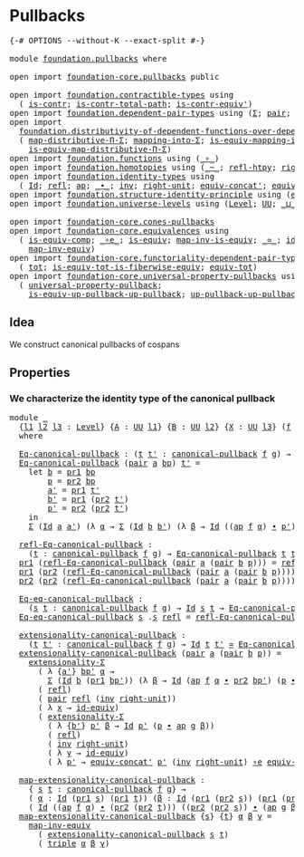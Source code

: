 # Pullbacks

<pre class="Agda"><a id="22" class="Symbol">{-#</a> <a id="26" class="Keyword">OPTIONS</a> <a id="34" class="Pragma">--without-K</a> <a id="46" class="Pragma">--exact-split</a> <a id="60" class="Symbol">#-}</a>

<a id="65" class="Keyword">module</a> <a id="72" href="foundation.pullbacks.html" class="Module">foundation.pullbacks</a> <a id="93" class="Keyword">where</a>

<a id="100" class="Keyword">open</a> <a id="105" class="Keyword">import</a> <a id="112" href="foundation-core.pullbacks.html" class="Module">foundation-core.pullbacks</a> <a id="138" class="Keyword">public</a>

<a id="146" class="Keyword">open</a> <a id="151" class="Keyword">import</a> <a id="158" href="foundation.contractible-types.html" class="Module">foundation.contractible-types</a> <a id="188" class="Keyword">using</a>
  <a id="196" class="Symbol">(</a> <a id="198" href="foundation-core.contractible-types.html#992" class="Function">is-contr</a><a id="206" class="Symbol">;</a> <a id="208" href="foundation-core.contractible-types.html#2037" class="Function">is-contr-total-path</a><a id="227" class="Symbol">;</a> <a id="229" href="foundation-core.contractible-types.html#3806" class="Function">is-contr-equiv&#39;</a><a id="244" class="Symbol">)</a>
<a id="246" class="Keyword">open</a> <a id="251" class="Keyword">import</a> <a id="258" href="foundation.dependent-pair-types.html" class="Module">foundation.dependent-pair-types</a> <a id="290" class="Keyword">using</a> <a id="296" class="Symbol">(</a><a id="297" href="foundation-core.dependent-pair-types.html#502" class="Record">Σ</a><a id="298" class="Symbol">;</a> <a id="300" href="foundation-core.dependent-pair-types.html#575" class="InductiveConstructor">pair</a><a id="304" class="Symbol">;</a> <a id="306" href="foundation-core.dependent-pair-types.html#592" class="Field">pr1</a><a id="309" class="Symbol">;</a> <a id="311" href="foundation-core.dependent-pair-types.html#604" class="Field">pr2</a><a id="314" class="Symbol">;</a> <a id="316" href="foundation-core.dependent-pair-types.html#1021" class="Function">triple</a><a id="322" class="Symbol">)</a>
<a id="324" class="Keyword">open</a> <a id="329" class="Keyword">import</a>
  <a id="338" href="foundation.distributivity-of-dependent-functions-over-dependent-pairs.html" class="Module">foundation.distributivity-of-dependent-functions-over-dependent-pairs</a> <a id="408" class="Keyword">using</a>
  <a id="416" class="Symbol">(</a> <a id="418" href="foundation.distributivity-of-dependent-functions-over-dependent-pairs.html#2808" class="Function">map-distributive-Π-Σ</a><a id="438" class="Symbol">;</a> <a id="440" href="foundation.distributivity-of-dependent-functions-over-dependent-pairs.html#6417" class="Function">mapping-into-Σ</a><a id="454" class="Symbol">;</a> <a id="456" href="foundation.distributivity-of-dependent-functions-over-dependent-pairs.html#6621" class="Function">is-equiv-mapping-into-Σ</a><a id="479" class="Symbol">;</a>
    <a id="485" href="foundation.distributivity-of-dependent-functions-over-dependent-pairs.html#3957" class="Function">is-equiv-map-distributive-Π-Σ</a><a id="514" class="Symbol">)</a>
<a id="516" class="Keyword">open</a> <a id="521" class="Keyword">import</a> <a id="528" href="foundation.functions.html" class="Module">foundation.functions</a> <a id="549" class="Keyword">using</a> <a id="555" class="Symbol">(</a><a id="556" href="foundation-core.functions.html#407" class="Function Operator">_∘_</a><a id="559" class="Symbol">)</a>
<a id="561" class="Keyword">open</a> <a id="566" class="Keyword">import</a> <a id="573" href="foundation.homotopies.html" class="Module">foundation.homotopies</a> <a id="595" class="Keyword">using</a> <a id="601" class="Symbol">(</a><a id="602" href="foundation-core.homotopies.html#467" class="Function Operator">_~_</a><a id="605" class="Symbol">;</a> <a id="607" href="foundation-core.homotopies.html#632" class="Function">refl-htpy</a><a id="616" class="Symbol">;</a> <a id="618" href="foundation-core.homotopies.html#2475" class="Function">right-unit-htpy</a><a id="633" class="Symbol">)</a>
<a id="635" class="Keyword">open</a> <a id="640" class="Keyword">import</a> <a id="647" href="foundation.identity-types.html" class="Module">foundation.identity-types</a> <a id="673" class="Keyword">using</a>
  <a id="681" class="Symbol">(</a> <a id="683" href="foundation-core.identity-types.html#641" class="Datatype">Id</a><a id="685" class="Symbol">;</a> <a id="687" href="foundation-core.identity-types.html#694" class="InductiveConstructor">refl</a><a id="691" class="Symbol">;</a> <a id="693" href="foundation-core.identity-types.html#2853" class="Function">ap</a><a id="695" class="Symbol">;</a> <a id="697" href="foundation-core.identity-types.html#1239" class="Function Operator">_∙_</a><a id="700" class="Symbol">;</a> <a id="702" href="foundation-core.identity-types.html#1552" class="Function">inv</a><a id="705" class="Symbol">;</a> <a id="707" href="foundation-core.identity-types.html#1905" class="Function">right-unit</a><a id="717" class="Symbol">;</a> <a id="719" href="foundation.identity-types.html#2710" class="Function">equiv-concat&#39;</a><a id="732" class="Symbol">;</a> <a id="734" href="foundation.identity-types.html#1216" class="Function">equiv-inv</a><a id="743" class="Symbol">)</a>
<a id="745" class="Keyword">open</a> <a id="750" class="Keyword">import</a> <a id="757" href="foundation.structure-identity-principle.html" class="Module">foundation.structure-identity-principle</a> <a id="797" class="Keyword">using</a> <a id="803" class="Symbol">(</a><a id="804" href="foundation.structure-identity-principle.html#2980" class="Function">extensionality-Σ</a><a id="820" class="Symbol">)</a>
<a id="822" class="Keyword">open</a> <a id="827" class="Keyword">import</a> <a id="834" href="foundation.universe-levels.html" class="Module">foundation.universe-levels</a> <a id="861" class="Keyword">using</a> <a id="867" class="Symbol">(</a><a id="868" href="Agda.Primitive.html#597" class="Postulate">Level</a><a id="873" class="Symbol">;</a> <a id="875" href="foundation-core.universe-levels.html#222" class="Primitive">UU</a><a id="877" class="Symbol">;</a> <a id="879" href="Agda.Primitive.html#810" class="Primitive Operator">_⊔_</a><a id="882" class="Symbol">)</a>

<a id="885" class="Keyword">open</a> <a id="890" class="Keyword">import</a> <a id="897" href="foundation-core.cones-pullbacks.html" class="Module">foundation-core.cones-pullbacks</a>
<a id="929" class="Keyword">open</a> <a id="934" class="Keyword">import</a> <a id="941" href="foundation-core.equivalences.html" class="Module">foundation-core.equivalences</a> <a id="970" class="Keyword">using</a>
  <a id="978" class="Symbol">(</a> <a id="980" href="foundation-core.equivalences.html#7183" class="Function">is-equiv-comp</a><a id="993" class="Symbol">;</a> <a id="995" href="foundation-core.equivalences.html#7855" class="Function Operator">_∘e_</a><a id="999" class="Symbol">;</a> <a id="1001" href="foundation-core.equivalences.html#1542" class="Function">is-equiv</a><a id="1009" class="Symbol">;</a> <a id="1011" href="foundation-core.equivalences.html#4173" class="Function">map-inv-is-equiv</a><a id="1027" class="Symbol">;</a> <a id="1029" href="foundation-core.equivalences.html#1607" class="Function Operator">_≃_</a><a id="1032" class="Symbol">;</a> <a id="1034" href="foundation-core.equivalences.html#2480" class="Function">id-equiv</a><a id="1042" class="Symbol">;</a>
    <a id="1048" href="foundation-core.equivalences.html#5022" class="Function">map-inv-equiv</a><a id="1061" class="Symbol">)</a>
<a id="1063" class="Keyword">open</a> <a id="1068" class="Keyword">import</a> <a id="1075" href="foundation-core.functoriality-dependent-pair-types.html" class="Module">foundation-core.functoriality-dependent-pair-types</a> <a id="1126" class="Keyword">using</a>
  <a id="1134" class="Symbol">(</a> <a id="1136" href="foundation-core.functoriality-dependent-pair-types.html#1881" class="Function">tot</a><a id="1139" class="Symbol">;</a> <a id="1141" href="foundation-core.functoriality-dependent-pair-types.html#5869" class="Function">is-equiv-tot-is-fiberwise-equiv</a><a id="1172" class="Symbol">;</a> <a id="1174" href="foundation-core.functoriality-dependent-pair-types.html#6804" class="Function">equiv-tot</a><a id="1183" class="Symbol">)</a>
<a id="1185" class="Keyword">open</a> <a id="1190" class="Keyword">import</a> <a id="1197" href="foundation-core.universal-property-pullbacks.html" class="Module">foundation-core.universal-property-pullbacks</a> <a id="1242" class="Keyword">using</a>
  <a id="1250" class="Symbol">(</a> <a id="1252" href="foundation-core.universal-property-pullbacks.html#687" class="Function">universal-property-pullback</a><a id="1279" class="Symbol">;</a>
    <a id="1285" href="foundation-core.universal-property-pullbacks.html#1468" class="Function">is-equiv-up-pullback-up-pullback</a><a id="1317" class="Symbol">;</a> <a id="1319" href="foundation-core.universal-property-pullbacks.html#1950" class="Function">up-pullback-up-pullback-is-equiv</a><a id="1351" class="Symbol">)</a>
</pre>
## Idea

We construct canonical pullbacks of cospans

## Properties

### We characterize the identity type of the canonical pullback

<pre class="Agda"><a id="1500" class="Keyword">module</a> <a id="1507" href="foundation.pullbacks.html#1507" class="Module">_</a>
  <a id="1511" class="Symbol">{</a><a id="1512" href="foundation.pullbacks.html#1512" class="Bound">l1</a> <a id="1515" href="foundation.pullbacks.html#1515" class="Bound">l2</a> <a id="1518" href="foundation.pullbacks.html#1518" class="Bound">l3</a> <a id="1521" class="Symbol">:</a> <a id="1523" href="Agda.Primitive.html#597" class="Postulate">Level</a><a id="1528" class="Symbol">}</a> <a id="1530" class="Symbol">{</a><a id="1531" href="foundation.pullbacks.html#1531" class="Bound">A</a> <a id="1533" class="Symbol">:</a> <a id="1535" href="foundation-core.universe-levels.html#222" class="Primitive">UU</a> <a id="1538" href="foundation.pullbacks.html#1512" class="Bound">l1</a><a id="1540" class="Symbol">}</a> <a id="1542" class="Symbol">{</a><a id="1543" href="foundation.pullbacks.html#1543" class="Bound">B</a> <a id="1545" class="Symbol">:</a> <a id="1547" href="foundation-core.universe-levels.html#222" class="Primitive">UU</a> <a id="1550" href="foundation.pullbacks.html#1515" class="Bound">l2</a><a id="1552" class="Symbol">}</a> <a id="1554" class="Symbol">{</a><a id="1555" href="foundation.pullbacks.html#1555" class="Bound">X</a> <a id="1557" class="Symbol">:</a> <a id="1559" href="foundation-core.universe-levels.html#222" class="Primitive">UU</a> <a id="1562" href="foundation.pullbacks.html#1518" class="Bound">l3</a><a id="1564" class="Symbol">}</a> <a id="1566" class="Symbol">(</a><a id="1567" href="foundation.pullbacks.html#1567" class="Bound">f</a> <a id="1569" class="Symbol">:</a> <a id="1571" href="foundation.pullbacks.html#1531" class="Bound">A</a> <a id="1573" class="Symbol">→</a> <a id="1575" href="foundation.pullbacks.html#1555" class="Bound">X</a><a id="1576" class="Symbol">)</a> <a id="1578" class="Symbol">(</a><a id="1579" href="foundation.pullbacks.html#1579" class="Bound">g</a> <a id="1581" class="Symbol">:</a> <a id="1583" href="foundation.pullbacks.html#1543" class="Bound">B</a> <a id="1585" class="Symbol">→</a> <a id="1587" href="foundation.pullbacks.html#1555" class="Bound">X</a><a id="1588" class="Symbol">)</a>
  <a id="1592" class="Keyword">where</a>

  <a id="1601" href="foundation.pullbacks.html#1601" class="Function">Eq-canonical-pullback</a> <a id="1623" class="Symbol">:</a> <a id="1625" class="Symbol">(</a><a id="1626" href="foundation.pullbacks.html#1626" class="Bound">t</a> <a id="1628" href="foundation.pullbacks.html#1628" class="Bound">t&#39;</a> <a id="1631" class="Symbol">:</a> <a id="1633" href="foundation-core.pullbacks.html#844" class="Function">canonical-pullback</a> <a id="1652" href="foundation.pullbacks.html#1567" class="Bound">f</a> <a id="1654" href="foundation.pullbacks.html#1579" class="Bound">g</a><a id="1655" class="Symbol">)</a> <a id="1657" class="Symbol">→</a> <a id="1659" href="foundation-core.universe-levels.html#222" class="Primitive">UU</a> <a id="1662" class="Symbol">(</a><a id="1663" href="foundation.pullbacks.html#1512" class="Bound">l1</a> <a id="1666" href="Agda.Primitive.html#810" class="Primitive Operator">⊔</a> <a id="1668" class="Symbol">(</a><a id="1669" href="foundation.pullbacks.html#1515" class="Bound">l2</a> <a id="1672" href="Agda.Primitive.html#810" class="Primitive Operator">⊔</a> <a id="1674" href="foundation.pullbacks.html#1518" class="Bound">l3</a><a id="1676" class="Symbol">))</a>
  <a id="1681" href="foundation.pullbacks.html#1601" class="Function">Eq-canonical-pullback</a> <a id="1703" class="Symbol">(</a><a id="1704" href="foundation-core.dependent-pair-types.html#575" class="InductiveConstructor">pair</a> <a id="1709" href="foundation.pullbacks.html#1709" class="Bound">a</a> <a id="1711" href="foundation.pullbacks.html#1711" class="Bound">bp</a><a id="1713" class="Symbol">)</a> <a id="1715" href="foundation.pullbacks.html#1715" class="Bound">t&#39;</a> <a id="1718" class="Symbol">=</a>
    <a id="1724" class="Keyword">let</a> <a id="1728" href="foundation.pullbacks.html#1728" class="Bound">b</a> <a id="1730" class="Symbol">=</a> <a id="1732" href="foundation-core.dependent-pair-types.html#592" class="Field">pr1</a> <a id="1736" href="foundation.pullbacks.html#1711" class="Bound">bp</a>
        <a id="1747" href="foundation.pullbacks.html#1747" class="Bound">p</a> <a id="1749" class="Symbol">=</a> <a id="1751" href="foundation-core.dependent-pair-types.html#604" class="Field">pr2</a> <a id="1755" href="foundation.pullbacks.html#1711" class="Bound">bp</a>
        <a id="1766" href="foundation.pullbacks.html#1766" class="Bound">a&#39;</a> <a id="1769" class="Symbol">=</a> <a id="1771" href="foundation-core.dependent-pair-types.html#592" class="Field">pr1</a> <a id="1775" href="foundation.pullbacks.html#1715" class="Bound">t&#39;</a>
        <a id="1786" href="foundation.pullbacks.html#1786" class="Bound">b&#39;</a> <a id="1789" class="Symbol">=</a> <a id="1791" href="foundation-core.dependent-pair-types.html#592" class="Field">pr1</a> <a id="1795" class="Symbol">(</a><a id="1796" href="foundation-core.dependent-pair-types.html#604" class="Field">pr2</a> <a id="1800" href="foundation.pullbacks.html#1715" class="Bound">t&#39;</a><a id="1802" class="Symbol">)</a>
        <a id="1812" href="foundation.pullbacks.html#1812" class="Bound">p&#39;</a> <a id="1815" class="Symbol">=</a> <a id="1817" href="foundation-core.dependent-pair-types.html#604" class="Field">pr2</a> <a id="1821" class="Symbol">(</a><a id="1822" href="foundation-core.dependent-pair-types.html#604" class="Field">pr2</a> <a id="1826" href="foundation.pullbacks.html#1715" class="Bound">t&#39;</a><a id="1828" class="Symbol">)</a>
    <a id="1834" class="Keyword">in</a>
    <a id="1841" href="foundation-core.dependent-pair-types.html#502" class="Record">Σ</a> <a id="1843" class="Symbol">(</a><a id="1844" href="foundation-core.identity-types.html#641" class="Datatype">Id</a> <a id="1847" href="foundation.pullbacks.html#1709" class="Bound">a</a> <a id="1849" href="foundation.pullbacks.html#1766" class="Bound">a&#39;</a><a id="1851" class="Symbol">)</a> <a id="1853" class="Symbol">(λ</a> <a id="1856" href="foundation.pullbacks.html#1856" class="Bound">α</a> <a id="1858" class="Symbol">→</a> <a id="1860" href="foundation-core.dependent-pair-types.html#502" class="Record">Σ</a> <a id="1862" class="Symbol">(</a><a id="1863" href="foundation-core.identity-types.html#641" class="Datatype">Id</a> <a id="1866" href="foundation.pullbacks.html#1728" class="Bound">b</a> <a id="1868" href="foundation.pullbacks.html#1786" class="Bound">b&#39;</a><a id="1870" class="Symbol">)</a> <a id="1872" class="Symbol">(λ</a> <a id="1875" href="foundation.pullbacks.html#1875" class="Bound">β</a> <a id="1877" class="Symbol">→</a> <a id="1879" href="foundation-core.identity-types.html#641" class="Datatype">Id</a> <a id="1882" class="Symbol">((</a><a id="1884" href="foundation-core.identity-types.html#2853" class="Function">ap</a> <a id="1887" href="foundation.pullbacks.html#1567" class="Bound">f</a> <a id="1889" href="foundation.pullbacks.html#1856" class="Bound">α</a><a id="1890" class="Symbol">)</a> <a id="1892" href="foundation-core.identity-types.html#1239" class="Function Operator">∙</a> <a id="1894" href="foundation.pullbacks.html#1812" class="Bound">p&#39;</a><a id="1896" class="Symbol">)</a> <a id="1898" class="Symbol">(</a><a id="1899" href="foundation.pullbacks.html#1747" class="Bound">p</a> <a id="1901" href="foundation-core.identity-types.html#1239" class="Function Operator">∙</a> <a id="1903" class="Symbol">(</a><a id="1904" href="foundation-core.identity-types.html#2853" class="Function">ap</a> <a id="1907" href="foundation.pullbacks.html#1579" class="Bound">g</a> <a id="1909" href="foundation.pullbacks.html#1875" class="Bound">β</a><a id="1910" class="Symbol">))))</a>

  <a id="1918" href="foundation.pullbacks.html#1918" class="Function">refl-Eq-canonical-pullback</a> <a id="1945" class="Symbol">:</a>
    <a id="1951" class="Symbol">(</a><a id="1952" href="foundation.pullbacks.html#1952" class="Bound">t</a> <a id="1954" class="Symbol">:</a> <a id="1956" href="foundation-core.pullbacks.html#844" class="Function">canonical-pullback</a> <a id="1975" href="foundation.pullbacks.html#1567" class="Bound">f</a> <a id="1977" href="foundation.pullbacks.html#1579" class="Bound">g</a><a id="1978" class="Symbol">)</a> <a id="1980" class="Symbol">→</a> <a id="1982" href="foundation.pullbacks.html#1601" class="Function">Eq-canonical-pullback</a> <a id="2004" href="foundation.pullbacks.html#1952" class="Bound">t</a> <a id="2006" href="foundation.pullbacks.html#1952" class="Bound">t</a>
  <a id="2010" href="foundation-core.dependent-pair-types.html#592" class="Field">pr1</a> <a id="2014" class="Symbol">(</a><a id="2015" href="foundation.pullbacks.html#1918" class="Function">refl-Eq-canonical-pullback</a> <a id="2042" class="Symbol">(</a><a id="2043" href="foundation-core.dependent-pair-types.html#575" class="InductiveConstructor">pair</a> <a id="2048" href="foundation.pullbacks.html#2048" class="Bound">a</a> <a id="2050" class="Symbol">(</a><a id="2051" href="foundation-core.dependent-pair-types.html#575" class="InductiveConstructor">pair</a> <a id="2056" href="foundation.pullbacks.html#2056" class="Bound">b</a> <a id="2058" href="foundation.pullbacks.html#2058" class="Bound">p</a><a id="2059" class="Symbol">)))</a> <a id="2063" class="Symbol">=</a> <a id="2065" href="foundation-core.identity-types.html#694" class="InductiveConstructor">refl</a>
  <a id="2072" href="foundation-core.dependent-pair-types.html#592" class="Field">pr1</a> <a id="2076" class="Symbol">(</a><a id="2077" href="foundation-core.dependent-pair-types.html#604" class="Field">pr2</a> <a id="2081" class="Symbol">(</a><a id="2082" href="foundation.pullbacks.html#1918" class="Function">refl-Eq-canonical-pullback</a> <a id="2109" class="Symbol">(</a><a id="2110" href="foundation-core.dependent-pair-types.html#575" class="InductiveConstructor">pair</a> <a id="2115" href="foundation.pullbacks.html#2115" class="Bound">a</a> <a id="2117" class="Symbol">(</a><a id="2118" href="foundation-core.dependent-pair-types.html#575" class="InductiveConstructor">pair</a> <a id="2123" href="foundation.pullbacks.html#2123" class="Bound">b</a> <a id="2125" href="foundation.pullbacks.html#2125" class="Bound">p</a><a id="2126" class="Symbol">))))</a> <a id="2131" class="Symbol">=</a> <a id="2133" href="foundation-core.identity-types.html#694" class="InductiveConstructor">refl</a>
  <a id="2140" href="foundation-core.dependent-pair-types.html#604" class="Field">pr2</a> <a id="2144" class="Symbol">(</a><a id="2145" href="foundation-core.dependent-pair-types.html#604" class="Field">pr2</a> <a id="2149" class="Symbol">(</a><a id="2150" href="foundation.pullbacks.html#1918" class="Function">refl-Eq-canonical-pullback</a> <a id="2177" class="Symbol">(</a><a id="2178" href="foundation-core.dependent-pair-types.html#575" class="InductiveConstructor">pair</a> <a id="2183" href="foundation.pullbacks.html#2183" class="Bound">a</a> <a id="2185" class="Symbol">(</a><a id="2186" href="foundation-core.dependent-pair-types.html#575" class="InductiveConstructor">pair</a> <a id="2191" href="foundation.pullbacks.html#2191" class="Bound">b</a> <a id="2193" href="foundation.pullbacks.html#2193" class="Bound">p</a><a id="2194" class="Symbol">))))</a> <a id="2199" class="Symbol">=</a> <a id="2201" href="foundation-core.identity-types.html#1552" class="Function">inv</a> <a id="2205" href="foundation-core.identity-types.html#1905" class="Function">right-unit</a>

  <a id="2219" href="foundation.pullbacks.html#2219" class="Function">Eq-eq-canonical-pullback</a> <a id="2244" class="Symbol">:</a>
    <a id="2250" class="Symbol">(</a><a id="2251" href="foundation.pullbacks.html#2251" class="Bound">s</a> <a id="2253" href="foundation.pullbacks.html#2253" class="Bound">t</a> <a id="2255" class="Symbol">:</a> <a id="2257" href="foundation-core.pullbacks.html#844" class="Function">canonical-pullback</a> <a id="2276" href="foundation.pullbacks.html#1567" class="Bound">f</a> <a id="2278" href="foundation.pullbacks.html#1579" class="Bound">g</a><a id="2279" class="Symbol">)</a> <a id="2281" class="Symbol">→</a> <a id="2283" href="foundation-core.identity-types.html#641" class="Datatype">Id</a> <a id="2286" href="foundation.pullbacks.html#2251" class="Bound">s</a> <a id="2288" href="foundation.pullbacks.html#2253" class="Bound">t</a> <a id="2290" class="Symbol">→</a> <a id="2292" href="foundation.pullbacks.html#1601" class="Function">Eq-canonical-pullback</a> <a id="2314" href="foundation.pullbacks.html#2251" class="Bound">s</a> <a id="2316" href="foundation.pullbacks.html#2253" class="Bound">t</a>
  <a id="2320" href="foundation.pullbacks.html#2219" class="Function">Eq-eq-canonical-pullback</a> <a id="2345" href="foundation.pullbacks.html#2345" class="Bound">s</a> <a id="2347" class="DottedPattern Symbol">.</a><a id="2348" href="foundation.pullbacks.html#2345" class="DottedPattern Bound">s</a> <a id="2350" href="foundation-core.identity-types.html#694" class="InductiveConstructor">refl</a> <a id="2355" class="Symbol">=</a> <a id="2357" href="foundation.pullbacks.html#1918" class="Function">refl-Eq-canonical-pullback</a> <a id="2384" href="foundation.pullbacks.html#2345" class="Bound">s</a>

  <a id="2389" href="foundation.pullbacks.html#2389" class="Function">extensionality-canonical-pullback</a> <a id="2423" class="Symbol">:</a>
    <a id="2429" class="Symbol">(</a><a id="2430" href="foundation.pullbacks.html#2430" class="Bound">t</a> <a id="2432" href="foundation.pullbacks.html#2432" class="Bound">t&#39;</a> <a id="2435" class="Symbol">:</a> <a id="2437" href="foundation-core.pullbacks.html#844" class="Function">canonical-pullback</a> <a id="2456" href="foundation.pullbacks.html#1567" class="Bound">f</a> <a id="2458" href="foundation.pullbacks.html#1579" class="Bound">g</a><a id="2459" class="Symbol">)</a> <a id="2461" class="Symbol">→</a> <a id="2463" href="foundation-core.identity-types.html#641" class="Datatype">Id</a> <a id="2466" href="foundation.pullbacks.html#2430" class="Bound">t</a> <a id="2468" href="foundation.pullbacks.html#2432" class="Bound">t&#39;</a> <a id="2471" href="foundation-core.equivalences.html#1607" class="Function Operator">≃</a> <a id="2473" href="foundation.pullbacks.html#1601" class="Function">Eq-canonical-pullback</a> <a id="2495" href="foundation.pullbacks.html#2430" class="Bound">t</a> <a id="2497" href="foundation.pullbacks.html#2432" class="Bound">t&#39;</a>
  <a id="2502" href="foundation.pullbacks.html#2389" class="Function">extensionality-canonical-pullback</a> <a id="2536" class="Symbol">(</a><a id="2537" href="foundation-core.dependent-pair-types.html#575" class="InductiveConstructor">pair</a> <a id="2542" href="foundation.pullbacks.html#2542" class="Bound">a</a> <a id="2544" class="Symbol">(</a><a id="2545" href="foundation-core.dependent-pair-types.html#575" class="InductiveConstructor">pair</a> <a id="2550" href="foundation.pullbacks.html#2550" class="Bound">b</a> <a id="2552" href="foundation.pullbacks.html#2552" class="Bound">p</a><a id="2553" class="Symbol">))</a> <a id="2556" class="Symbol">=</a>
    <a id="2562" href="foundation.structure-identity-principle.html#2980" class="Function">extensionality-Σ</a>
      <a id="2585" class="Symbol">(</a> <a id="2587" class="Symbol">λ</a> <a id="2589" class="Symbol">{</a><a id="2590" href="foundation.pullbacks.html#2590" class="Bound">a&#39;</a><a id="2592" class="Symbol">}</a> <a id="2594" href="foundation.pullbacks.html#2594" class="Bound">bp&#39;</a> <a id="2598" href="foundation.pullbacks.html#2598" class="Bound">α</a> <a id="2600" class="Symbol">→</a>
        <a id="2610" href="foundation-core.dependent-pair-types.html#502" class="Record">Σ</a> <a id="2612" class="Symbol">(</a><a id="2613" href="foundation-core.identity-types.html#641" class="Datatype">Id</a> <a id="2616" href="foundation.pullbacks.html#2550" class="Bound">b</a> <a id="2618" class="Symbol">(</a><a id="2619" href="foundation-core.dependent-pair-types.html#592" class="Field">pr1</a> <a id="2623" href="foundation.pullbacks.html#2594" class="Bound">bp&#39;</a><a id="2626" class="Symbol">))</a> <a id="2629" class="Symbol">(λ</a> <a id="2632" href="foundation.pullbacks.html#2632" class="Bound">β</a> <a id="2634" class="Symbol">→</a> <a id="2636" href="foundation-core.identity-types.html#641" class="Datatype">Id</a> <a id="2639" class="Symbol">(</a><a id="2640" href="foundation-core.identity-types.html#2853" class="Function">ap</a> <a id="2643" href="foundation.pullbacks.html#1567" class="Bound">f</a> <a id="2645" href="foundation.pullbacks.html#2598" class="Bound">α</a> <a id="2647" href="foundation-core.identity-types.html#1239" class="Function Operator">∙</a> <a id="2649" href="foundation-core.dependent-pair-types.html#604" class="Field">pr2</a> <a id="2653" href="foundation.pullbacks.html#2594" class="Bound">bp&#39;</a><a id="2656" class="Symbol">)</a> <a id="2658" class="Symbol">(</a><a id="2659" href="foundation.pullbacks.html#2552" class="Bound">p</a> <a id="2661" href="foundation-core.identity-types.html#1239" class="Function Operator">∙</a> <a id="2663" href="foundation-core.identity-types.html#2853" class="Function">ap</a> <a id="2666" href="foundation.pullbacks.html#1579" class="Bound">g</a> <a id="2668" href="foundation.pullbacks.html#2632" class="Bound">β</a><a id="2669" class="Symbol">)))</a>
      <a id="2679" class="Symbol">(</a> <a id="2681" href="foundation-core.identity-types.html#694" class="InductiveConstructor">refl</a><a id="2685" class="Symbol">)</a>
      <a id="2693" class="Symbol">(</a> <a id="2695" href="foundation-core.dependent-pair-types.html#575" class="InductiveConstructor">pair</a> <a id="2700" href="foundation-core.identity-types.html#694" class="InductiveConstructor">refl</a> <a id="2705" class="Symbol">(</a><a id="2706" href="foundation-core.identity-types.html#1552" class="Function">inv</a> <a id="2710" href="foundation-core.identity-types.html#1905" class="Function">right-unit</a><a id="2720" class="Symbol">))</a>
      <a id="2729" class="Symbol">(</a> <a id="2731" class="Symbol">λ</a> <a id="2733" href="foundation.pullbacks.html#2733" class="Bound">x</a> <a id="2735" class="Symbol">→</a> <a id="2737" href="foundation-core.equivalences.html#2480" class="Function">id-equiv</a><a id="2745" class="Symbol">)</a>
      <a id="2753" class="Symbol">(</a> <a id="2755" href="foundation.structure-identity-principle.html#2980" class="Function">extensionality-Σ</a>
        <a id="2780" class="Symbol">(</a> <a id="2782" class="Symbol">λ</a> <a id="2784" class="Symbol">{</a><a id="2785" href="foundation.pullbacks.html#2785" class="Bound">b&#39;</a><a id="2787" class="Symbol">}</a> <a id="2789" href="foundation.pullbacks.html#2789" class="Bound">p&#39;</a> <a id="2792" href="foundation.pullbacks.html#2792" class="Bound">β</a> <a id="2794" class="Symbol">→</a> <a id="2796" href="foundation-core.identity-types.html#641" class="Datatype">Id</a> <a id="2799" href="foundation.pullbacks.html#2789" class="Bound">p&#39;</a> <a id="2802" class="Symbol">(</a><a id="2803" href="foundation.pullbacks.html#2552" class="Bound">p</a> <a id="2805" href="foundation-core.identity-types.html#1239" class="Function Operator">∙</a> <a id="2807" href="foundation-core.identity-types.html#2853" class="Function">ap</a> <a id="2810" href="foundation.pullbacks.html#1579" class="Bound">g</a> <a id="2812" href="foundation.pullbacks.html#2792" class="Bound">β</a><a id="2813" class="Symbol">))</a>
        <a id="2824" class="Symbol">(</a> <a id="2826" href="foundation-core.identity-types.html#694" class="InductiveConstructor">refl</a><a id="2830" class="Symbol">)</a>
        <a id="2840" class="Symbol">(</a> <a id="2842" href="foundation-core.identity-types.html#1552" class="Function">inv</a> <a id="2846" href="foundation-core.identity-types.html#1905" class="Function">right-unit</a><a id="2856" class="Symbol">)</a>
        <a id="2866" class="Symbol">(</a> <a id="2868" class="Symbol">λ</a> <a id="2870" href="foundation.pullbacks.html#2870" class="Bound">y</a> <a id="2872" class="Symbol">→</a> <a id="2874" href="foundation-core.equivalences.html#2480" class="Function">id-equiv</a><a id="2882" class="Symbol">)</a>
        <a id="2892" class="Symbol">(</a> <a id="2894" class="Symbol">λ</a> <a id="2896" href="foundation.pullbacks.html#2896" class="Bound">p&#39;</a> <a id="2899" class="Symbol">→</a> <a id="2901" href="foundation.identity-types.html#2710" class="Function">equiv-concat&#39;</a> <a id="2915" href="foundation.pullbacks.html#2896" class="Bound">p&#39;</a> <a id="2918" class="Symbol">(</a><a id="2919" href="foundation-core.identity-types.html#1552" class="Function">inv</a> <a id="2923" href="foundation-core.identity-types.html#1905" class="Function">right-unit</a><a id="2933" class="Symbol">)</a> <a id="2935" href="foundation-core.equivalences.html#7855" class="Function Operator">∘e</a> <a id="2938" href="foundation.identity-types.html#1216" class="Function">equiv-inv</a> <a id="2948" href="foundation.pullbacks.html#2552" class="Bound">p</a> <a id="2950" href="foundation.pullbacks.html#2896" class="Bound">p&#39;</a><a id="2952" class="Symbol">))</a>

  <a id="2958" href="foundation.pullbacks.html#2958" class="Function">map-extensionality-canonical-pullback</a> <a id="2996" class="Symbol">:</a>
    <a id="3002" class="Symbol">{</a> <a id="3004" href="foundation.pullbacks.html#3004" class="Bound">s</a> <a id="3006" href="foundation.pullbacks.html#3006" class="Bound">t</a> <a id="3008" class="Symbol">:</a> <a id="3010" href="foundation-core.pullbacks.html#844" class="Function">canonical-pullback</a> <a id="3029" href="foundation.pullbacks.html#1567" class="Bound">f</a> <a id="3031" href="foundation.pullbacks.html#1579" class="Bound">g</a><a id="3032" class="Symbol">}</a> <a id="3034" class="Symbol">→</a>
    <a id="3040" class="Symbol">(</a> <a id="3042" href="foundation.pullbacks.html#3042" class="Bound">α</a> <a id="3044" class="Symbol">:</a> <a id="3046" href="foundation-core.identity-types.html#641" class="Datatype">Id</a> <a id="3049" class="Symbol">(</a><a id="3050" href="foundation-core.dependent-pair-types.html#592" class="Field">pr1</a> <a id="3054" href="foundation.pullbacks.html#3004" class="Bound">s</a><a id="3055" class="Symbol">)</a> <a id="3057" class="Symbol">(</a><a id="3058" href="foundation-core.dependent-pair-types.html#592" class="Field">pr1</a> <a id="3062" href="foundation.pullbacks.html#3006" class="Bound">t</a><a id="3063" class="Symbol">))</a> <a id="3066" class="Symbol">(</a><a id="3067" href="foundation.pullbacks.html#3067" class="Bound">β</a> <a id="3069" class="Symbol">:</a> <a id="3071" href="foundation-core.identity-types.html#641" class="Datatype">Id</a> <a id="3074" class="Symbol">(</a><a id="3075" href="foundation-core.dependent-pair-types.html#592" class="Field">pr1</a> <a id="3079" class="Symbol">(</a><a id="3080" href="foundation-core.dependent-pair-types.html#604" class="Field">pr2</a> <a id="3084" href="foundation.pullbacks.html#3004" class="Bound">s</a><a id="3085" class="Symbol">))</a> <a id="3088" class="Symbol">(</a><a id="3089" href="foundation-core.dependent-pair-types.html#592" class="Field">pr1</a> <a id="3093" class="Symbol">(</a><a id="3094" href="foundation-core.dependent-pair-types.html#604" class="Field">pr2</a> <a id="3098" href="foundation.pullbacks.html#3006" class="Bound">t</a><a id="3099" class="Symbol">)))</a> <a id="3103" class="Symbol">→</a>
    <a id="3109" class="Symbol">(</a> <a id="3111" href="foundation-core.identity-types.html#641" class="Datatype">Id</a> <a id="3114" class="Symbol">((</a><a id="3116" href="foundation-core.identity-types.html#2853" class="Function">ap</a> <a id="3119" href="foundation.pullbacks.html#1567" class="Bound">f</a> <a id="3121" href="foundation.pullbacks.html#3042" class="Bound">α</a><a id="3122" class="Symbol">)</a> <a id="3124" href="foundation-core.identity-types.html#1239" class="Function Operator">∙</a> <a id="3126" class="Symbol">(</a><a id="3127" href="foundation-core.dependent-pair-types.html#604" class="Field">pr2</a> <a id="3131" class="Symbol">(</a><a id="3132" href="foundation-core.dependent-pair-types.html#604" class="Field">pr2</a> <a id="3136" href="foundation.pullbacks.html#3006" class="Bound">t</a><a id="3137" class="Symbol">)))</a> <a id="3141" class="Symbol">((</a><a id="3143" href="foundation-core.dependent-pair-types.html#604" class="Field">pr2</a> <a id="3147" class="Symbol">(</a><a id="3148" href="foundation-core.dependent-pair-types.html#604" class="Field">pr2</a> <a id="3152" href="foundation.pullbacks.html#3004" class="Bound">s</a><a id="3153" class="Symbol">))</a> <a id="3156" href="foundation-core.identity-types.html#1239" class="Function Operator">∙</a> <a id="3158" class="Symbol">(</a><a id="3159" href="foundation-core.identity-types.html#2853" class="Function">ap</a> <a id="3162" href="foundation.pullbacks.html#1579" class="Bound">g</a> <a id="3164" href="foundation.pullbacks.html#3067" class="Bound">β</a><a id="3165" class="Symbol">)))</a> <a id="3169" class="Symbol">→</a> <a id="3171" href="foundation-core.identity-types.html#641" class="Datatype">Id</a> <a id="3174" href="foundation.pullbacks.html#3004" class="Bound">s</a> <a id="3176" href="foundation.pullbacks.html#3006" class="Bound">t</a>
  <a id="3180" href="foundation.pullbacks.html#2958" class="Function">map-extensionality-canonical-pullback</a> <a id="3218" class="Symbol">{</a><a id="3219" href="foundation.pullbacks.html#3219" class="Bound">s</a><a id="3220" class="Symbol">}</a> <a id="3222" class="Symbol">{</a><a id="3223" href="foundation.pullbacks.html#3223" class="Bound">t</a><a id="3224" class="Symbol">}</a> <a id="3226" href="foundation.pullbacks.html#3226" class="Bound">α</a> <a id="3228" href="foundation.pullbacks.html#3228" class="Bound">β</a> <a id="3230" href="foundation.pullbacks.html#3230" class="Bound">γ</a> <a id="3232" class="Symbol">=</a>
    <a id="3238" href="foundation-core.equivalences.html#5022" class="Function">map-inv-equiv</a>
      <a id="3258" class="Symbol">(</a> <a id="3260" href="foundation.pullbacks.html#2389" class="Function">extensionality-canonical-pullback</a> <a id="3294" href="foundation.pullbacks.html#3219" class="Bound">s</a> <a id="3296" href="foundation.pullbacks.html#3223" class="Bound">t</a><a id="3297" class="Symbol">)</a>
      <a id="3305" class="Symbol">(</a> <a id="3307" href="foundation-core.dependent-pair-types.html#1021" class="Function">triple</a> <a id="3314" href="foundation.pullbacks.html#3226" class="Bound">α</a> <a id="3316" href="foundation.pullbacks.html#3228" class="Bound">β</a> <a id="3318" href="foundation.pullbacks.html#3230" class="Bound">γ</a><a id="3319" class="Symbol">)</a>
</pre>